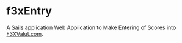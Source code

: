 # f3xEntry

A [Sails](http://sailsjs.org) application Web Application to Make Entering of Scores into [F3XValut.com](http://F3XValut.com).
